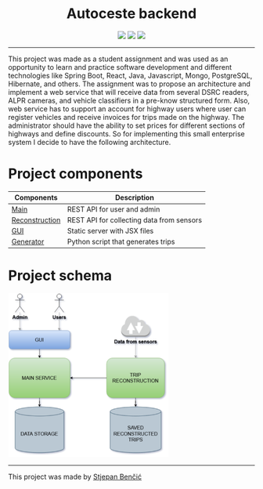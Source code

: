 <h1 align="center">Autoceste backend</h1>

<p align="center">
    <img src="https://img.shields.io/badge/Spring%20Boot-2.4-brightgreen">
    <img src="https://img.shields.io/badge/jJWT-0.12-yellow">
    <img src="https://img.shields.io/badge/postgres-12.4-blue">
    
</p>

---

This project was made as a student assignment and was used as an opportunity to learn and practice software development and different technologies like Spring Boot, React, Java, Javascript, Mongo, PostgreSQL, Hibernate, and others. The assignment was to propose an architecture and implement a web service that will receive data from several DSRC readers, ALPR cameras, and vehicle classifiers in a pre-know structured form. Also, web service has to support an account for highway users where user can register vehicles and receive invoices for trips made on the highway. The administrator should have the ability to set prices for different sections of highways and define discounts. So for implementing this small enterprise system I decide to have the following architecture.



# Project components

| Components                                                                      | Description
| ------------------------------------------------------------------------------  | -------------
| [Main](https://github.com/stjepanB/autocesteBackend)                            | REST API for user and admin        |
| [Reconstruction](https://github.com/stjepanB/autocesteTripReconstructionService)| REST API for collecting data from sensors|
| [GUI ](https://github.com/stjepanB/autocesteFrontend)                           | Static server with JSX files       |
| [Generator](https://github.com/stjepanB/tripGenerator)                          | Python script that generates trips |

# Project schema

<img src="./img/architecture2.png" alt="architecture" width="328">

--- 

This project was made by [Stjepan Benčić](https://www.linkedin.com/in/stjepan-bencic/)
